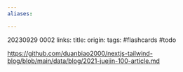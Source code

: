 ```yaml
---
aliases:

---
```

20230929 0002
links:
title:
origin:
tags: #flashcards #todo 








https://github.com/duanbiao2000/nextjs-tailwind-blog/blob/main/data/blog/2021-juejin-100-article.md